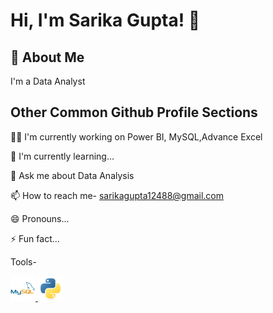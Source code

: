 # Hi, I'm Sarika Gupta! 👋





## 🚀 About Me
I'm a Data Analyst





## Other Common Github Profile Sections
👩‍💻 I'm currently working on Power BI, MySQL,Advance Excel

🧠 I'm currently learning...

💬 Ask me about Data Analysis

📫 How to reach me- sarikagupta12488@gmail.com

😄 Pronouns...

⚡️ Fun fact...

Tools-

<p align="left"> <a href="https://www.mysql.com/" target="_blank" rel="noreferrer"> <img src="https://raw.githubusercontent.com/devicons/devicon/master/icons/mysql/mysql-original-wordmark.svg" alt="mysql" width="40" height="40"/> </a> <a href="https://www.python.org" target="_blank" rel="noreferrer"> <img src="https://raw.githubusercontent.com/devicons/devicon/master/icons/python/python-original.svg" alt="python" width="40" height="40"/> </a> </p>
